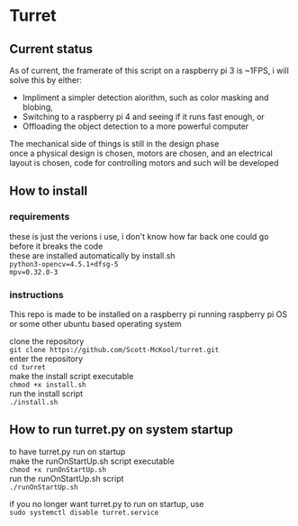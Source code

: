# Turret

## Current status

As of current, the framerate of this script on a raspberry pi 3 is ~1FPS, i will solve this by either: 
* Impliment a simpler detection alorithm, such as color masking and blobing,
* Switching to a raspberry pi 4 and seeing if it runs fast enough, or 
* Offloading the object detection to a more powerful computer

The mechanical side of things is still in the design phase \
once a physical design is chosen, motors are chosen, and an electrical layout is chosen, code for controlling motors and such will be developed

## How to install

### requirements
these is just the verions i use, i don't know how far back one could go before it breaks the code \
these are installed automatically by install.sh \
```python3-opencv=4.5.1+dfsg-5``` \
```mpv=0.32.0-3```

### instructions

This repo is made to be installed on a raspberry pi running raspberry pi OS or some other ubuntu based operating system 

clone the repository \
```git clone https://github.com/Scott-McKool/turret.git``` \
enter the repository \
```cd turret``` \
make the install script executable \
```chmod +x install.sh``` \
run the install script \
```./install.sh```

## How to run turret.py on system startup

to have turret.py run on startup \
make the runOnStartUp.sh script executable \
```chmod +x runOnStartUp.sh``` \
run the runOnStartUp.sh script \
```./runOnStartUp.sh```

if you no longer want turret.py to run on startup, use \
```sudo systemctl disable turret.service```
